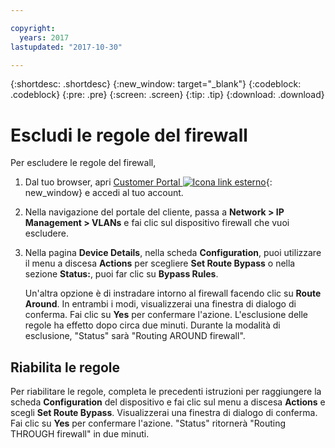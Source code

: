 ```yaml
---

copyright:
  years: 2017
lastupdated: "2017-10-30"

---
```


{:shortdesc: .shortdesc}
{:new_window: target="_blank"}
{:codeblock: .codeblock}
{:pre: .pre}
{:screen: .screen}
{:tip: .tip}
{:download: .download}

# Escludi le regole del firewall

Per escludere le regole del firewall,

1. Dal tuo browser, apri [Customer Portal ![Icona link esterno](../../icons/launch-glyph.svg "Icona link esterno")](https://control.softlayer.com/){: new_window} e accedi al tuo account.
2. Nella navigazione del portale del cliente, passa a **Network > IP Management > VLANs** e fai clic sul dispositivo firewall che vuoi escludere.
3. Nella pagina **Device Details**, nella scheda **Configuration**, puoi utilizzare il menu a discesa **Actions** per scegliere **Set Route Bypass** o nella sezione **Status:**, puoi far clic su **Bypass Rules**. 

	Un'altra opzione è di instradare intorno al firewall facendo clic su **Route Around**. In entrambi i modi, visualizzerai una finestra di dialogo di conferma. Fai clic su **Yes** per confermare l'azione. L'esclusione delle regole ha effetto dopo circa due minuti. Durante la modalità di esclusione, "Status" sarà "Routing AROUND firewall".

## Riabilita le regole

Per riabilitare le regole, completa le precedenti istruzioni per raggiungere la scheda **Configuration** del dispositivo e fai clic sul menu a discesa **Actions** e scegli **Set Route Bypass**. Visualizzerai una finestra di dialogo di conferma. Fai clic su **Yes** per confermare l'azione. "Status" ritornerà "Routing THROUGH firewall" in due minuti.
